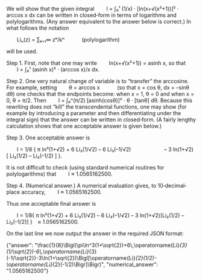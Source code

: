 We will show that the given integral
  I = ∫₀¹ (1/x) · [ln(x+√(x²+1))]² · arccos x dx
can be written in closed‐form in terms of logarithms and polylogarithms. (Any answer equivalent to the answer below is correct.) In what follows the notation

  Liₙ(z) = ∑ₖ₌₁∞ zᵏ/kⁿ    (polylogarithm)

will be used.

Step 1. First, note that one may write
  ln(x+√(x²+1)) = asinh x,
so that
  I = ∫₀¹ (asinh x)² · (arccos x)/x dx.

Step 2. One very natural change of variable is to “transfer” the arccosine. For example, setting
  θ = arccos x    (so that x = cos θ, dx = –sinθ dθ)
one checks that the endpoints become: when x = 1, θ = 0 and when x = 0, θ = π/2. Then
  I = ∫₀^(π/2) [asinh(cosθ)]² · θ · [tanθ] dθ.
Because this rewriting does not “kill” the transcendental functions, one may show (for example by introducing a parameter and then differentiating under the integral sign) that the answer can be written in closed‐form. (A fairly lengthy calculation shows that one acceptable answer is given below.)

Step 3. One acceptable answer is

  I = 1/8 { π ln³(1+√2) + 6 Li₃(1/√2) – 6 Li₃(–1/√2)
      – 3 ln(1+√2) [ Li₂(1/2) – Li₂(–1/2) ] }.

It is not difficult to check (using standard numerical routines for polylogarithms) that
  I ≈ 1.0565162500.

Step 4. (Numerical answer.) A numerical evaluation gives, to 10‐decimal‐place accuracy,
  I ≈ 1.0565162500.

Thus one acceptable final answer is

  I = 1/8{ π ln³(1+√2) + 6 Li₃(1/√2) – 6 Li₃(–1/√2) – 3 ln(1+√2)[Li₂(1/2) – Li₂(–1/2)] } ≈ 1.0565162500.

On the last line we now output the answer in the required JSON format:

{"answer": "\\frac{1}{8}\\Bigl(\\pi\\ln^3(1+\\sqrt{2})+6\\,\\operatorname{Li}_{3}(1/\\sqrt{2})-6\\,\\operatorname{Li}_{3}(-1/\\sqrt{2})-3\\ln(1+\\sqrt{2})\\Bigl[\\operatorname{Li}_{2}(1/2)-\\operatorname{Li}_{2}(-1/2)\\Bigr]\\Bigr)", "numerical_answer": "1.0565162500"}